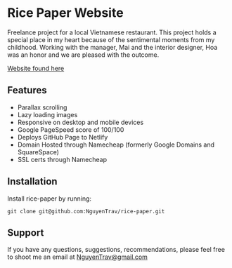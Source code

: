 # Rice Paper Website

Freelance project for a local Vietnamese restaurant. This project holds a special place in my heart because of the sentimental moments from my childhood. Working with the manager, Mai and the interior designer, Hoa was an honor and we are pleased with the outcome. 

[Website found here](https://nguyentrav.github.io/rice-paper/)

Features
--------

- Parallax scrolling
- Lazy loading images
- Responsive on desktop and mobile devices
- Google PageSpeed score of 100/100
- Deploys GitHub Page to Netlify
- Domain Hosted through Namecheap (formerly Google Domains and SquareSpace)
- SSL certs through Namecheap


Installation
------------

Install rice-paper by running:

    git clone git@github.com:NguyenTrav/rice-paper.git

Support
-------

If you have any questions, suggestions, recommendations, please feel free to shoot me an email at NguyenTrav@gmail.com
